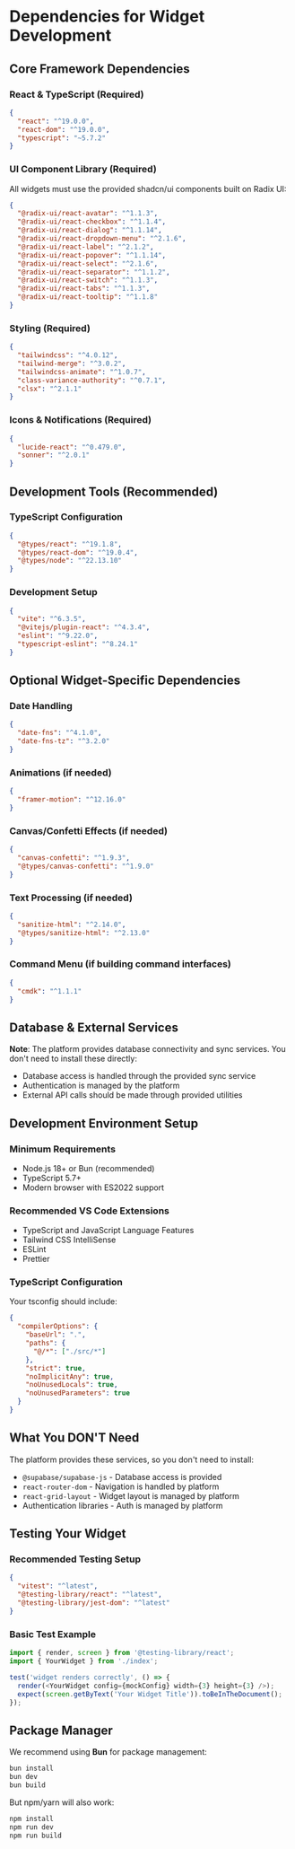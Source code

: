 # Dependencies for Widget Development

## Core Framework Dependencies

### React & TypeScript (Required)
```json
{
  "react": "^19.0.0",
  "react-dom": "^19.0.0",
  "typescript": "~5.7.2"
}
```

### UI Component Library (Required)
All widgets must use the provided shadcn/ui components built on Radix UI:

```json
{
  "@radix-ui/react-avatar": "^1.1.3",
  "@radix-ui/react-checkbox": "^1.1.4",
  "@radix-ui/react-dialog": "^1.1.14",
  "@radix-ui/react-dropdown-menu": "^2.1.6",
  "@radix-ui/react-label": "^2.1.2",
  "@radix-ui/react-popover": "^1.1.14",
  "@radix-ui/react-select": "^2.1.6",
  "@radix-ui/react-separator": "^1.1.2",
  "@radix-ui/react-switch": "^1.1.3",
  "@radix-ui/react-tabs": "^1.1.3",
  "@radix-ui/react-tooltip": "^1.1.8"
}
```

### Styling (Required)
```json
{
  "tailwindcss": "^4.0.12",
  "tailwind-merge": "^3.0.2",
  "tailwindcss-animate": "^1.0.7",
  "class-variance-authority": "^0.7.1",
  "clsx": "^2.1.1"
}
```

### Icons & Notifications (Required)
```json
{
  "lucide-react": "^0.479.0",
  "sonner": "^2.0.1"
}
```

## Development Tools (Recommended)

### TypeScript Configuration
```json
{
  "@types/react": "^19.1.8",
  "@types/react-dom": "^19.0.4",
  "@types/node": "^22.13.10"
}
```

### Development Setup
```json
{
  "vite": "^6.3.5",
  "@vitejs/plugin-react": "^4.3.4",
  "eslint": "^9.22.0",
  "typescript-eslint": "^8.24.1"
}
```

## Optional Widget-Specific Dependencies

### Date Handling
```json
{
  "date-fns": "^4.1.0",
  "date-fns-tz": "^3.2.0"
}
```

### Animations (if needed)
```json
{
  "framer-motion": "^12.16.0"
}
```

### Canvas/Confetti Effects (if needed)
```json
{
  "canvas-confetti": "^1.9.3",
  "@types/canvas-confetti": "^1.9.0"
}
```

### Text Processing (if needed)
```json
{
  "sanitize-html": "^2.14.0",
  "@types/sanitize-html": "^2.13.0"
}
```

### Command Menu (if building command interfaces)
```json
{
  "cmdk": "^1.1.1"
}
```

## Database & External Services

**Note**: The platform provides database connectivity and sync services. You don't need to install these directly:
- Database access is handled through the provided sync service
- Authentication is managed by the platform
- External API calls should be made through provided utilities

## Development Environment Setup

### Minimum Requirements
- Node.js 18+ or Bun (recommended)
- TypeScript 5.7+
- Modern browser with ES2022 support

### Recommended VS Code Extensions
- TypeScript and JavaScript Language Features
- Tailwind CSS IntelliSense
- ESLint
- Prettier

### TypeScript Configuration
Your tsconfig should include:
```json
{
  "compilerOptions": {
    "baseUrl": ".",
    "paths": {
      "@/*": ["./src/*"]
    },
    "strict": true,
    "noImplicitAny": true,
    "noUnusedLocals": true,
    "noUnusedParameters": true
  }
}
```

## What You DON'T Need

The platform provides these services, so you don't need to install:
- `@supabase/supabase-js` - Database access is provided
- `react-router-dom` - Navigation is handled by platform
- `react-grid-layout` - Widget layout is managed by platform
- Authentication libraries - Auth is managed by platform

## Testing Your Widget

### Recommended Testing Setup
```json
{
  "vitest": "^latest",
  "@testing-library/react": "^latest",
  "@testing-library/jest-dom": "^latest"
}
```

### Basic Test Example
```typescript
import { render, screen } from '@testing-library/react';
import { YourWidget } from './index';

test('widget renders correctly', () => {
  render(<YourWidget config={mockConfig} width={3} height={3} />);
  expect(screen.getByText('Your Widget Title')).toBeInTheDocument();
});
```

## Package Manager

We recommend using **Bun** for package management:
```bash
bun install
bun dev
bun build
```

But npm/yarn will also work:
```bash
npm install
npm run dev
npm run build
```